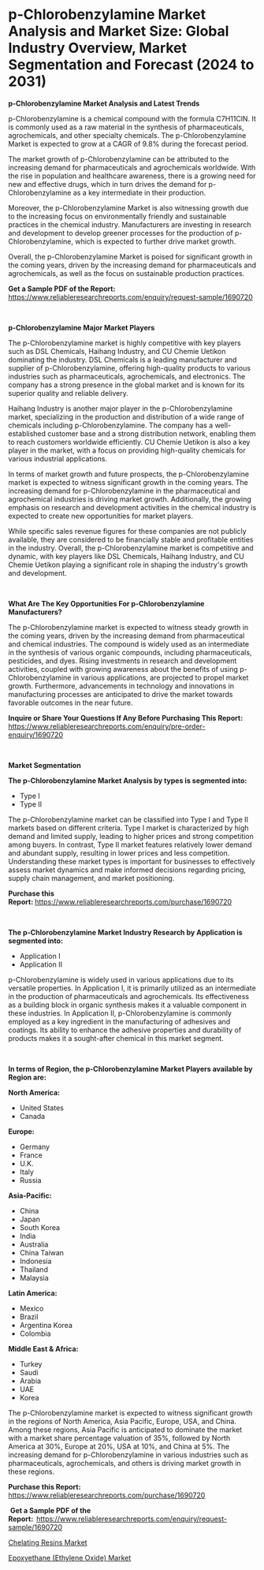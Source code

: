 <p><h1>p-Chlorobenzylamine Market Analysis and Market Size: Global Industry Overview, Market Segmentation and Forecast (2024 to 2031)</h1></p><p><strong>p-Chlorobenzylamine Market Analysis and Latest Trends</strong></p>
<p><p>p-Chlorobenzylamine is a chemical compound with the formula C7H11ClN. It is commonly used as a raw material in the synthesis of pharmaceuticals, agrochemicals, and other specialty chemicals. The p-Chlorobenzylamine Market is expected to grow at a CAGR of 9.8% during the forecast period.</p><p>The market growth of p-Chlorobenzylamine can be attributed to the increasing demand for pharmaceuticals and agrochemicals worldwide. With the rise in population and healthcare awareness, there is a growing need for new and effective drugs, which in turn drives the demand for p-Chlorobenzylamine as a key intermediate in their production.</p><p>Moreover, the p-Chlorobenzylamine Market is also witnessing growth due to the increasing focus on environmentally friendly and sustainable practices in the chemical industry. Manufacturers are investing in research and development to develop greener processes for the production of p-Chlorobenzylamine, which is expected to further drive market growth.</p><p>Overall, the p-Chlorobenzylamine Market is poised for significant growth in the coming years, driven by the increasing demand for pharmaceuticals and agrochemicals, as well as the focus on sustainable production practices.</p></p>
<p><strong>Get a Sample PDF of the Report:&nbsp;</strong> <a href="https://www.reliableresearchreports.com/enquiry/request-sample/1690720">https://www.reliableresearchreports.com/enquiry/request-sample/1690720</a></p>
<p>&nbsp;</p>
<p><strong>p-Chlorobenzylamine Major Market Players</strong></p>
<p><p>The p-Chlorobenzylamine market is highly competitive with key players such as DSL Chemicals, Haihang Industry, and CU Chemie Uetikon dominating the industry. DSL Chemicals is a leading manufacturer and supplier of p-Chlorobenzylamine, offering high-quality products to various industries such as pharmaceuticals, agrochemicals, and electronics. The company has a strong presence in the global market and is known for its superior quality and reliable delivery.</p><p>Haihang Industry is another major player in the p-Chlorobenzylamine market, specializing in the production and distribution of a wide range of chemicals including p-Chlorobenzylamine. The company has a well-established customer base and a strong distribution network, enabling them to reach customers worldwide efficiently. CU Chemie Uetikon is also a key player in the market, with a focus on providing high-quality chemicals for various industrial applications.</p><p>In terms of market growth and future prospects, the p-Chlorobenzylamine market is expected to witness significant growth in the coming years. The increasing demand for p-Chlorobenzylamine in the pharmaceutical and agrochemical industries is driving market growth. Additionally, the growing emphasis on research and development activities in the chemical industry is expected to create new opportunities for market players.</p><p>While specific sales revenue figures for these companies are not publicly available, they are considered to be financially stable and profitable entities in the industry. Overall, the p-Chlorobenzylamine market is competitive and dynamic, with key players like DSL Chemicals, Haihang Industry, and CU Chemie Uetikon playing a significant role in shaping the industry's growth and development.</p></p>
<p>&nbsp;</p>
<p><strong>What Are The Key Opportunities For p-Chlorobenzylamine Manufacturers?</strong></p>
<p><p>The p-Chlorobenzylamine market is expected to witness steady growth in the coming years, driven by the increasing demand from pharmaceutical and chemical industries. The compound is widely used as an intermediate in the synthesis of various organic compounds, including pharmaceuticals, pesticides, and dyes. Rising investments in research and development activities, coupled with growing awareness about the benefits of using p-Chlorobenzylamine in various applications, are projected to propel market growth. Furthermore, advancements in technology and innovations in manufacturing processes are anticipated to drive the market towards favorable outcomes in the near future.</p></p>
<p><strong>Inquire or Share Your Questions If Any Before Purchasing This Report:</strong> <a href="https://www.reliableresearchreports.com/enquiry/pre-order-enquiry/1690720">https://www.reliableresearchreports.com/enquiry/pre-order-enquiry/1690720</a></p>
<p>&nbsp;</p>
<p><strong>Market Segmentation</strong></p>
<p><strong>The p-Chlorobenzylamine Market Analysis by types is segmented into:</strong></p>
<p><ul><li>Type I</li><li>Type II</li></ul></p>
<p><p>The p-Chlorobenzylamine market can be classified into Type I and Type II markets based on different criteria. Type I market is characterized by high demand and limited supply, leading to higher prices and strong competition among buyers. In contrast, Type II market features relatively lower demand and abundant supply, resulting in lower prices and less competition. Understanding these market types is important for businesses to effectively assess market dynamics and make informed decisions regarding pricing, supply chain management, and market positioning.</p></p>
<p><strong>Purchase this Report:&nbsp;</strong><a href="https://www.reliableresearchreports.com/purchase/1690720">https://www.reliableresearchreports.com/purchase/1690720</a></p>
<p>&nbsp;</p>
<p><strong>The p-Chlorobenzylamine Market Industry Research by Application is segmented into:</strong></p>
<p><ul><li>Application I</li><li>Application II</li></ul></p>
<p><p>p-Chlorobenzylamine is widely used in various applications due to its versatile properties. In Application I, it is primarily utilized as an intermediate in the production of pharmaceuticals and agrochemicals. Its effectiveness as a building block in organic synthesis makes it a valuable component in these industries. In Application II, p-Chlorobenzylamine is commonly employed as a key ingredient in the manufacturing of adhesives and coatings. Its ability to enhance the adhesive properties and durability of products makes it a sought-after chemical in this market segment.</p></p>
<p>&nbsp;</p>
<p><strong>In terms of Region, the p-Chlorobenzylamine Market Players available by Region are:</strong></p>
<p>
    <p> <strong> North America: </strong>
        <ul>
            <li>United States</li>
            <li>Canada</li>
        </ul>
        </p> 
    <p> <strong> Europe: </strong>
        <ul>
            <li>Germany</li>
            <li>France</li>
            <li>U.K.</li>
            <li>Italy</li>
            <li>Russia</li>
        </ul>
        </p> 
    <p> <strong> Asia-Pacific: </strong>
        <ul>
            <li>China</li>
            <li>Japan</li>
            <li>South Korea</li>
            <li>India</li>
            <li>Australia</li>
            <li>China Taiwan</li>
            <li>Indonesia</li>
            <li>Thailand</li>
            <li>Malaysia</li>
        </ul>
        </p> 
    <p> <strong> Latin America: </strong>
        <ul>
            <li>Mexico</li>
            <li>Brazil</li>
            <li>Argentina Korea</li>
            <li>Colombia</li>
        </ul>
        </p> 
    <p> <strong> Middle East & Africa: </strong>
        <ul>
            <li>Turkey</li>
            <li>Saudi</li>
            <li>Arabia</li>
            <li>UAE</li>
            <li>Korea</li>
        </ul>
    </p>
    </p>
<p><p>The p-Chlorobenzylamine market is expected to witness significant growth in the regions of North America, Asia Pacific, Europe, USA, and China. Among these regions, Asia Pacific is anticipated to dominate the market with a market share percentage valuation of 35%, followed by North America at 30%, Europe at 20%, USA at 10%, and China at 5%. The increasing demand for p-Chlorobenzylamine in various industries such as pharmaceuticals, agrochemicals, and others is driving market growth in these regions.</p></p>
<p><strong>Purchase this Report: </strong><a href="https://www.reliableresearchreports.com/purchase/1690720">https://www.reliableresearchreports.com/purchase/1690720</a></p>
<p>&nbsp;<strong>Get a Sample PDF of the Report:&nbsp;&nbsp;</strong><a href="https://www.reliableresearchreports.com/enquiry/request-sample/1690720">https://www.reliableresearchreports.com/enquiry/request-sample/1690720</a></p>
<p><strong></strong></p>
<p><p><a href="https://github.com/globismark/Market-Research-Report-List-2/blob/main/chelating-resins-market.md">Chelating Resins Market</a></p><p><a href="https://github.com/prosalinda88/Market-Research-Report-List-3/blob/main/epoxyethane-ethylene-oxide-market.md">Epoxyethane (Ethylene Oxide) Market</a></p></p>